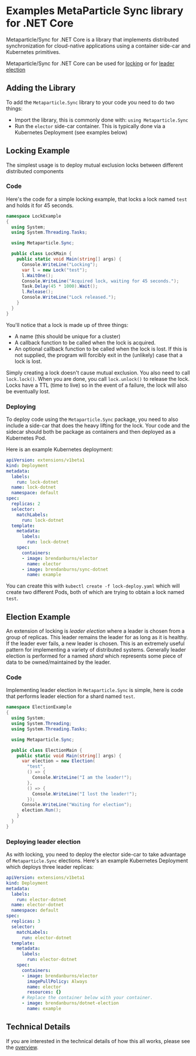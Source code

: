 # Examples MetaParticle Sync library for .NET Core

Metaparticle/Sync for .NET Core is a library that implements distributed synchronization
for cloud-native applications using a container side-car and Kubernetes primitives.

Metaparticle/Sync for .NET Core can be used for [locking](#locking-example) or for
[leader election](#election-example)

## Adding the Library
To add the `Metaparticle.Sync` library to your code you need to do two things:

   * Import the library, this is commonly done with: `using Metaparticle.Sync`
   * Run the `elector` side-car container. This is typically done via a Kubernetes Deployment (see examples below)

## Locking Example
The simplest usage is to deploy mutual exclusion locks between different distributed components

### Code
Here's the code for a simple locking example, that locks a lock named `test` and holds it for 45 seconds.

```cs
namespace LockExample
{
  using System;
  using System.Threading.Tasks;

  using Metaparticle.Sync;

  public class LockMain {
    public static void Main(string[] args) {
      Console.WriteLine("Locking");
      var l = new Lock("test");
      l.WaitOne();
      Console.WriteLine("Acquired lock, waiting for 45 seconds.");
      Task.Delay(45 * 1000).Wait();
      l.Release();
      Console.WriteLine("Lock released.");
    }
  }
}
```

You'll notice that a lock is made up of three things:
   * A name (this should be unique for a cluster)
   * A callback function to be called when the lock is acquired.
   * An optional callback function to be called when the lock is lost. If this is not supplied, the program will forcibly exit in the (unlikely) case that a lock is lost.

Simply creating a lock doesn't cause mutual exclusion. You also need to call `lock.lock()`. When
you are done, you call `lock.unlock()` to release the lock. Locks have a TTL (time to live) so
in the event of a failure, the lock will also be eventually lost.

### Deploying
To deploy code using the `Metaparticle.Sync` package, you need to also include a side-car that
does the heavy lifting for the lock. Your code and the sidecar should both be package as containers
and then deployed as a Kubernetes Pod.

Here is an example Kubernetes deployment:

```yaml
apiVersion: extensions/v1beta1
kind: Deployment
metadata:
  labels:
    run: lock-dotnet
  name: lock-dotnet
  namespace: default
spec:
  replicas: 2
  selector:
    matchLabels:
      run: lock-dotnet
  template:
    metadata:
      labels:
        run: lock-dotnet 
    spec:
      containers:
      - image: brendanburns/elector
        name: elector
      - image: brendanburns/sync-dotnet
        name: example
```

You can create this with `kubectl create -f lock-deploy.yaml` which will create two different Pods, both of which are trying to obtain a lock named `test`.

## Election Example
An extension of locking is _leader election_ where a leader is chosen from a group of replicas.
This leader remains the leader for as long as it is healthy. If the leader ever fails, a new
leader is chosen. This is an extremely useful pattern for implementing a variety of distributed systems. Generally leader election is performed for a named _shard_ which represents some piece
of data to be owned/maintained by the leader.

### Code
Implementing leader election in `Metaparticle.Sync` is simple, here is code that performs
leader election for a shard named `test`.

```cs
namespace ElectionExample
{
  using System;
  using System.Threading;
  using System.Threading.Tasks;

  using Metaparticle.Sync;

  public class ElectionMain {
    public static void Main(string[] args) {
      var election = new Election(
        "test",
        () => {
          Console.WriteLine("I am the leader!");
        },
        () => {
          Console.WriteLine("I lost the leader!");
        });
      Console.WriteLine("Waiting for election");
      election.Run();
    }
  }
}
```

### Deploying leader election
As with locking, you need to deploy the elector side-car to take advantage of `Metaparticle.Sync` elections. Here's an example Kubernetes Deployment which deploys three leader replicas:

```yaml
apiVersion: extensions/v1beta1
kind: Deployment
metadata:
  labels:
    run: elector-dotnet
  name: elector-dotnet
  namespace: default
spec:
  replicas: 3
  selector:
    matchLabels:
      run: elector-dotnet
  template:
    metadata:
      labels:
        run: elector-dotnet
    spec:
      containers:
      - image: brendanburns/elector
        imagePullPolicy: Always
        name: elector
        resources: {}
      # Replace the container below with your container.
      - image: brendanburns/dotnet-election
        name: example
```

## Technical Details
If you are interested in the technical details of how this all works, please see the [overview](../overview.md).